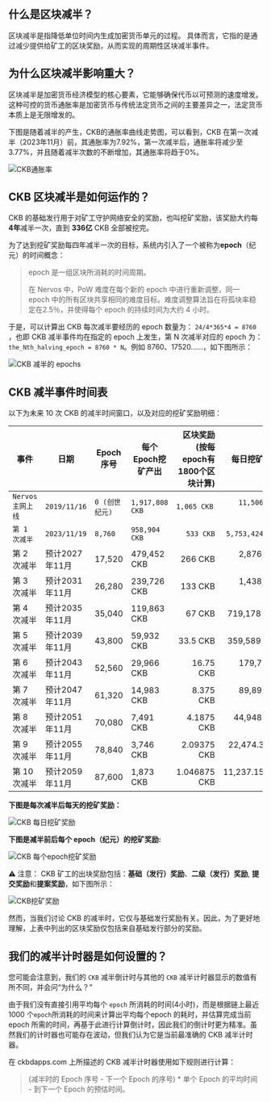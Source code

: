 ## 什么是区块减半？
区块减半是指降低单位时间内生成加密货币单元的过程。 具体而言，它指的是通过减少提供给矿工的区块奖励，从而实现的周期性区块减半事件。

## 为什么区块减半影响重大？
区块减半是加密货币经济模型的核心要素，它能够确保代币以可预测的速度增发。 这种可控的货币通胀率是加密货币与传统法定货币之间的主要差异之一，法定货币本质上是无限增发的。

下图是随着减半的产生，CKB的通胀率曲线走势图，可以看到，CKB 在第一次减半（2023年11月）前，其通胀率为7.92%，第一次减半后，通胀率将减少至3.77%，并且随着减半次数的不断增加，其通胀率将趋于0%。

![CKB通胀率](markdown/ckb-inflation-rate-zh.png)

## CKB 区块减半是如何运作的？

CKB 的基础发行用于对矿工守护网络安全的奖励，也叫挖矿奖励，该奖励大约每**4年**减半一次，直到 **336亿** CKB 全部被挖完。

为了达到挖矿奖励每四年减半一次的目标，系统内引入了一个被称为**epoch**（纪元）的时间概念：

>epoch 是一组区块所消耗的时间周期。
>
>在 Nervos 中，PoW 难度在每个新的 epoch 中进行重新调整，同一 epoch 中的所有区块共享相同的难度目标。难度调整算法旨在将孤块率稳定在2.5％，并使得每个 epoch 的持续时间为大约 4 小时。

于是，可以计算出 CKB 每次减半要经历的 epoch 数量为： `24/4*365*4 = 8760 `，也即 CKB 减半事件均在指定的 epoch 上发生，第 N 次减半对应的 epoch 为：
`the_Nth_halving_epoch = 8760 * N`。例如 8760、17520……，如下图所示：

![CKB 减半的 epochs](markdown/ckbhalving-epochs-zh.jpeg)



## CKB 减半事件时间表

以下为未来 10 次 CKB 的减半时间窗口，以及对应的挖矿奖励明细：


|事件              |日期                  |Epoch序号     |每个Epoch挖矿产出     |区块奖励(按每epoch有1800个区块计算)|每日挖矿产出  |这期间累计挖矿产出|
|-------------------|----------------------|------------------|-----------------|------------------:|------------------:|---------------------------:|
|`Nervos 主网上线`    |`2019/11/16`      |`0 (创世纪元)` |`1,917,808 CKB`    |`1,065 CKB `         |`11,506,849 CKB`     |`16,800,000,000 CKB`          |
|`第 1 次减半`  |`2023/11/19`|`8,760`     |`958,904 CKB`  |`533 CKB`        |`5,753,424 CKB`  |`8,400,000,000 CKB`       |
|第 2 次减半     |预计2027年11月|17,520            |479,452 CKB      |266 CKB            |2,876,712 CKB      |4,200,000,000 CKB           |
|第 3 次减半        |预计2031年11月|26,280            |239,726 CKB      |133 CKB            |1,438,356 CKB      |2,100,000,000 CKB           |
|第 4 次减半        |预计2035年11月|35,040            |119,863 CKB      |67 CKB             |719,178 CKB        |1,050,000,000 CKB           |
|第 5 次减半         |预计2039年11月|43,800            |59,932 CKB       |33.5 CKB        |359,589 CKB    |525,000,000 CKB             |
|第 6 次减半         |预计2043年11月|52,560            |29,966 CKB       |16.75 CKB        |179,794.5 CKB    |262,500,000 CKB             |
|第 7 次减半         |预计2047年11月|61,320            |14,983 CKB       |8.375 CKB         |89,897.25 CKB    |131,250,000 CKB             |
|第 8 次减半         |预计2051年11月|70,080            |7,491 CKB        |4.1875 CKB         |44,948.625 CKB     |65,625,000 CKB              |
|第 9 次减半         |预计2055年11月|78,840            |3,746 CKB        |2.09375 CKB         |22,474.3125 CKB     |32,812,500 CKB              |
|第 10 次减半       |预计2059年11月|87,600            |1,873 CKB        |1.046875 CKB         |11,237.15625 CKB     |16,406,250 CKB              |

**下图是每次减半后每天的挖矿奖励：**

![CKB 每日挖矿奖励](markdown/ckbhaving-daily-rewards-zh.png)

**下图是减半前后每个 epoch（纪元）的挖矿奖励:**

![CKB 每个epoch挖矿奖励](markdown/ckb-epoch-reward-zh.png)

⚠️ 注意： CKB 矿工的出块奖励包括：**基础（发行）奖励**、**二级（发行）奖励**, **提交奖励**和**提案奖励**，如下图所示：

![CKB挖矿奖励](markdown/block-rewards-zh.png)

然而，当我们讨论 CKB 的减半时，它仅与基础发行奖励有关。因此，为了更好地理解，上表中列出的区块奖励仅包括来自基础发行部分的奖励。

## 我们的减半计时器是如何设置的？
您可能会注意到，我们的 `CKB` 减半倒计时与其他的 `CKB` 减半计时器显示的数值有所不同，并会问“为什么？”

由于我们没有直接引用平均每个 `epoch` 所消耗的时间(4小时)，而是根据链上最近 1000 个`epoch`所消耗的时间来计算出平均每个epoch 的耗时，并估算完成当前 epoch 所需的时间，再基于此进行计算倒计时，因此我们的倒计时更为精准。虽然我们的计时器也可能存在波动，但我们认为它是当前最准确的 CKB 减半计时器。

在 ckbdapps.com 上所描述的 CKB 减半计时器使用如下规则进行计算：

>(减半时的 Epoch 序号 - 下一个 Epoch 的序号) * 单个 Epoch 的平均时间 - 到下一个 Epoch 的预估时间。